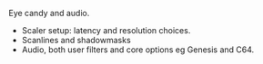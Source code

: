 Eye candy and audio.

* Scaler setup: latency and resolution choices.
* Scanlines and shadowmasks
* Audio, both user filters and core options eg Genesis and C64.
